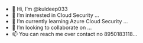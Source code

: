 - 👋 Hi, I’m @kuldeep033
- 👀 I’m interested in Cloud Security ...
- 🌱 I’m currently learning Azure Cloud Security ...
- 💞️ I’m looking to collaborate on ...
- 📫 You can reach me over contact no 8950183118...

<!---
kuldeep033/kuldeep033 is a ✨ special ✨ repository because its `README.md` (this file) appears on your GitHub profile.
You can click the Preview link to take a look at your changes.
--->
